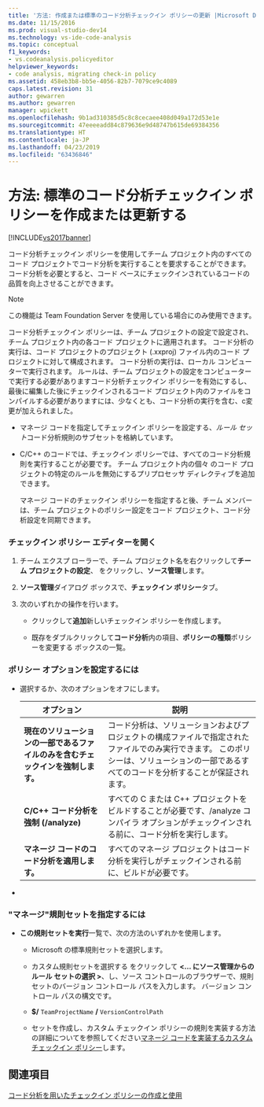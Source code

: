 ```yaml
---
title: '方法: 作成または標準のコード分析チェックイン ポリシーの更新 |Microsoft Docs'
ms.date: 11/15/2016
ms.prod: visual-studio-dev14
ms.technology: vs-ide-code-analysis
ms.topic: conceptual
f1_keywords:
- vs.codeanalysis.policyeditor
helpviewer_keywords:
- code analysis, migrating check-in policy
ms.assetid: 458eb3b8-bb5e-4056-82b7-7079ce9c4089
caps.latest.revision: 31
author: gewarren
ms.author: gewarren
manager: wpickett
ms.openlocfilehash: 9b1ad310385d5c8c8cecaee408d049a172d53e1e
ms.sourcegitcommit: 47eeeeadd84c879636e9d48747b615de69384356
ms.translationtype: HT
ms.contentlocale: ja-JP
ms.lasthandoff: 04/23/2019
ms.locfileid: "63436846"
---
```

# <a name="how-to-create-or-update-standard-code-analysis-check-in-policies"></a>方法: 標準のコード分析チェックイン ポリシーを作成または更新する
[!INCLUDE[vs2017banner](../includes/vs2017banner.md)]

コード分析チェックイン ポリシーを使用してチーム プロジェクト内のすべてのコード プロジェクトでコード分析を実行することを要求することができます。 コード分析を必要とすると、コード ベースにチェックインされているコードの品質を向上させることができます。  
  
> [!NOTE]
> この機能は Team Foundation Server を使用している場合にのみ使用できます。  
  
 コード分析チェックイン ポリシーは、チーム プロジェクトの設定で設定され、チーム プロジェクト内の各コード プロジェクトに適用されます。 コード分析の実行は、コード プロジェクトのプロジェクト (.xxproj) ファイル内のコード プロジェクトに対して構成されます。 コード分析の実行は、ローカル コンピューターで実行されます。 ルールは、チーム プロジェクトの設定をコンピューターで実行する必要がありますコード分析チェックイン ポリシーを有効にするし、最後に編集した後にチェックインされるコード プロジェクト内のファイルをコンパイルする必要がありますには、少なくとも、コード分析の実行を含む、c変更が加えられました。  
  
- マネージ コードを指定してチェックイン ポリシーを設定する、*ルール セット*コード分析規則のサブセットを格納しています。  
  
- C/C++ のコードでは、チェックイン ポリシーでは、すべてのコード分析規則を実行することが必要です。 チーム プロジェクト内の個々 のコード プロジェクトの特定のルールを無効にするプリプロセッサ ディレクティブを追加できます。  
  
  マネージ コードのチェックイン ポリシーを指定すると後、チーム メンバーは、チーム プロジェクトのポリシー設定をコード プロジェクト、コード分析設定を同期できます。  
  
### <a name="to-open-the-check-in-policy-editor"></a>チェックイン ポリシー エディターを開く  
  
1. チーム エクスプ ローラーで、チーム プロジェクト名を右クリックして**チーム プロジェクトの設定**、 をクリックし、**ソース管理**します。  
  
2. **ソース管理**ダイアログ ボックスで、**チェックイン ポリシー**タブ。  
  
3. 次のいずれかの操作を行います。  
  
    - クリックして**追加**新しいチェックイン ポリシーを作成します。  
  
    - 既存をダブルクリックして**コード分析**内の項目、**ポリシーの種類**ポリシーを変更する ボックスの一覧。  
  
### <a name="to-set-policy-options"></a>ポリシー オプションを設定するには  
  
- 選択するか、次のオプションをオフにします。  
  
    |オプション|説明|  
    |------------|-----------------|  
    |**現在のソリューションの一部であるファイルのみを含むチェックインを強制します。**|コード分析は、ソリューションおよびプロジェクトの構成ファイルで指定されたファイルでのみ実行できます。 このポリシーは、ソリューションの一部であるすべてのコードを分析することが保証されます。|  
    |**C/C++ コード分析を強制 (/analyze)**|すべての C または C++ プロジェクトをビルドすることが必要です、/analyze コンパイラ オプションがチェックインされる前に、コード分析を実行します。|  
    |**マネージ コードのコード分析を適用します。**|すべてのマネージ プロジェクトはコード分析を実行しがチェックインされる前に、ビルドが必要です。|  
  
- 
  
### <a name="to-specify-a-managed-rule-set"></a>"マネージ"規則セットを指定するには  
  
- **この規則セットを実行**一覧で、次の方法のいずれかを使用します。  
  
    - Microsoft の標準規則セットを選択します。  
  
    - カスタム規則セットを選択する をクリックして **\<... にソース管理からのルール セットの選択 >**、し、ソース コントロールのブラウザーで、規則セットのバージョン コントロール パスを入力します。 バージョン コントロール パスの構文です。  
  
    - **$/** `TeamProjectName` **/** `VersionControlPath`  
  
    - セットを作成し、カスタム チェックイン ポリシーの規則を実装する方法の詳細についてを参照してください[マネージ コードを実装するカスタム チェックイン ポリシー](../code-quality/implementing-custom-code-analysis-check-in-policies-for-managed-code.md)します。  
  
## <a name="see-also"></a>関連項目  
 [コード分析を用いたチェックイン ポリシーの作成と使用](../code-quality/creating-and-using-code-analysis-check-in-policies.md)

